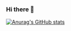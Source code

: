 ### Hi there 👋
[![Anurag's GitHub stats](https://github-readme-stats.vercel.app/api?username=nguyenphihugn)](https://github.com/anuraghazra/github-readme-stats)
<!--
**nguyenphihugn/nguyenphihugn** is a ✨ _special_ ✨ repository because its `README.md` (this file) appears on your GitHub profile.

Here are some ideas to get you started:

- 🔭 I’m currently working on ...
- 🌱 I’m currently learning ...
- 👯 I’m looking to collaborate on ...
- 🤔 I’m looking for help with ...
- 💬 Ask me about ...
- 📫 How to reach me: ...
- 😄 Pronouns: ...
- ⚡ Fun fact: ...
-->
